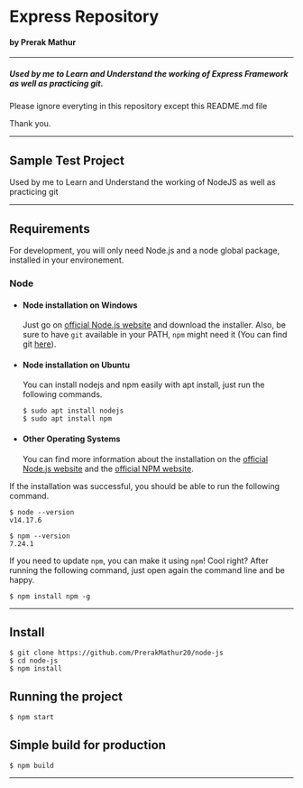# Express Repository
#### by Prerak Mathur
---
##### Used by me to Learn and Understand the working of Express Framework as well as practicing git.

Please ignore everyting in this repository except this README.md file

Thank you.

---

## Sample Test Project

Used by me to Learn and Understand the working of NodeJS as well as practicing git

---
## Requirements

For development, you will only need Node.js and a node global package, installed in your environement.

### Node
- #### Node installation on Windows

  Just go on [official Node.js website](https://nodejs.org/) and download the installer.
Also, be sure to have `git` available in your PATH, `npm` might need it (You can find git [here](https://git-scm.com/)).

- #### Node installation on Ubuntu

  You can install nodejs and npm easily with apt install, just run the following commands.

      $ sudo apt install nodejs
      $ sudo apt install npm

- #### Other Operating Systems
  You can find more information about the installation on the [official Node.js website](https://nodejs.org/) and the [official NPM website](https://npmjs.org/).

If the installation was successful, you should be able to run the following command.

    $ node --version
    v14.17.6

    $ npm --version
    7.24.1

If you need to update `npm`, you can make it using `npm`! Cool right? After running the following command, just open again the command line and be happy.

    $ npm install npm -g

---

## Install

    $ git clone https://github.com/PrerakMathur20/node-js
    $ cd node-js
    $ npm install

## Running the project

    $ npm start

## Simple build for production

    $ npm build


---